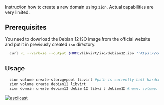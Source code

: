 Instruction how to create a new domain using `zion`.
Actual capabilities are very limited.

## Prerequisites

You need to download the Debian 12 ISO image from the official website and put it in previously created `iso` directory.
```bash
  curl -L --verbose --output $HOME/libvirt/iso/debian12.iso "https://cdimage.debian.org/debian-cd/current/amd64/iso-cd/debian-12.6.0-amd64-netinst.iso"
```

## Usage

```bash
  zion volume create-storagepool libvirt #path is currently half hardcoded; it will bind to $HOME/libvirt/images
  zion volume create debian12 libvirt
  zion domain create debian12 debian12 libvirt debian12 #name, volume, storagepool, iso_name
```

[![asciicast](https://asciinema.org/a/z8aGrvxkc9JhSmxgjIT8gPZkA.svg)](https://asciinema.org/a/z8aGrvxkc9JhSmxgjIT8gPZkA)

